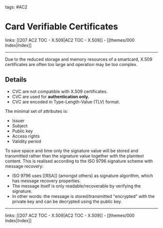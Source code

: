 tags: #AC2

# Card Verifiable Certificates

links: [[207 AC2 TOC - X.509|AC2 TOC - X.509]] - [[themes/000 Index|Index]]

---

Due to the reduced storage and memory resources of a smartcard, X.509 certificates are often too large and operation may be too complex.

## Details

- CVC are not compatible with X.509 certificates.  
- CVC are used for **authentication only.**  
- CVC are encoded in Type-Length-Value (TLV) format.

The minimal set of attributes is: 

- Issuer
- Subject
- Public key
- Access rights
- Validity period

To save space and time only the signature value will be stored and transmitted rather than the signature value together with the plaintext content.
This is realised according to the ISO 9796 signature scheme with message recovery:

- ISO 9796 uses [[RSA]] (amongst others) as signature algorithm, which has message recovery properties.
- The message itself is only readable/recoverable by verifying the signature.
- In other words: the message is stored/transmitted "encrypted" with the private key and can be decrypted using the public key.

---
links: [[207 AC2 TOC - X.509|AC2 TOC - X.509]] - [[themes/000 Index|Index]]